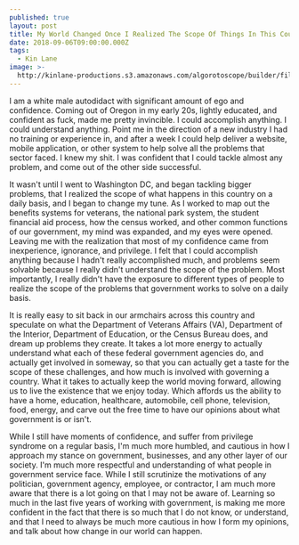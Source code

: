 ```yaml
---
published: true
layout: post
title: My World Changed Once I Realized The Scope Of Things In This Country
date: 2018-09-06T09:00:00.000Z
tags:
  - Kin Lane
image: >-
  http://kinlane-productions.s3.amazonaws.com/algorotoscope/builder/filtered/101_238_800_500_0_max_0_1_-1.jpg
---
```

I am a white male autodidact with significant amount of ego and confidence. Coming out of Oregon in my early 20s, lightly educated, and confident as fuck, made me pretty invincible. I could accomplish anything. I could understand anything. Point me in the direction of a new industry I had no training or experience in, and after a week I could help deliver a website, mobile application, or other system to help solve all the problems that sector faced. I knew my shit. I was confident that I could tackle almost any problem, and come out of the other side successful.

It wasn't until I went to Washington DC, and began tackling bigger problems, that I realized the scope of what happens in this country on a daily basis, and I began to change my tune. As I worked to map out the benefits systems for veterans, the national park system, the student financial aid process, how the census worked, and other common functions of our government, my mind was expanded, and my eyes were opened. Leaving me with the realization that most of my confidence came from inexperience, ignorance, and privilege. I felt that I could accomplish anything because I hadn't really accomplished much, and problems seem solvable because I really didn't understand the scope of the problem. Most importantly, I really didn't have the exposure to different types of people to realize the scope of the problems that government works to solve on a daily basis.

It is really easy to sit back in our armchairs across this country and speculate on what the Department of Veterans Affairs (VA), Department of the Interior, Department of Education, or the Census Bureau does, and dream up problems they create. It takes a lot more energy to actually understand what each of these federal government agencies do, and actually get involved in someway, so that you can actually get a taste for the scope of these challenges, and how much is involved with governing a country. What it takes to actually keep the world moving forward, allowing us to live the existence that we enjoy today. Which affords us the ability to have a home, education, healthcare, automobile, cell phone, television, food, energy, and carve out the free time to have our opinions about what government is or isn't.

While I still have moments of confidence, and suffer from privilege syndrome on a regular basis, I'm much more humbled, and cautious in how I approach my stance on government, businesses, and any other layer of our society. I'm much more respectful and understanding of what people in government service face. While I still scrutinize the motivations of any politician, government agency, employee, or contractor, I am much more aware that there is a lot going on that I may not be aware of. Learning so much in the last five years of working with government, is making me more confident in the fact that there is so much that I do not know, or understand, and that I need to always be much more cautious in how I form my opinions, and talk about how change in our world can happen.
